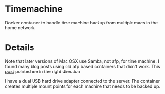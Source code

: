 # Timemachine

Docker container to handle time machine backup from multiple macs in the home network.  

# Details

Note that later versions of Mac OSX use Samba, not afp, for time machine.  I found many blog posts using old afp based containers that didn't work.  This [post](https://alexlubbock.com/time-machine-network-backup-linux)  pointed me in the right direction

I have a dual USB hard drive adapter connected to the server.  The container creates multiple mount points for each machine that needs to be backed up.



